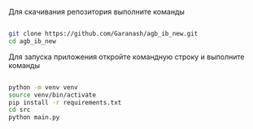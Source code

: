Для скачивания репозитория выполните команды

```bash

git clone https://github.com/Garanash/agb_ib_new.git
cd agb_ib_new
```

Для запуска приложения откройте командную строку и выполните команды

```bash

python -m venv venv
source venv/bin/activate
pip install -r requirements.txt
cd src
python main.py
```